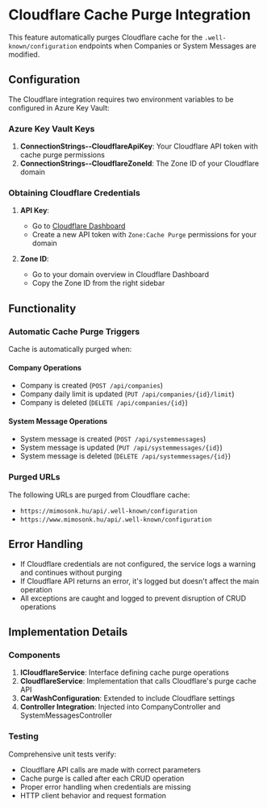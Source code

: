 # Cloudflare Cache Purge Integration

This feature automatically purges Cloudflare cache for the `.well-known/configuration` endpoints when Companies or System Messages are modified.

## Configuration

The Cloudflare integration requires two environment variables to be configured in Azure Key Vault:

### Azure Key Vault Keys

1. **ConnectionStrings--CloudflareApiKey**: Your Cloudflare API token with cache purge permissions
2. **ConnectionStrings--CloudflareZoneId**: The Zone ID of your Cloudflare domain

### Obtaining Cloudflare Credentials

1. **API Key**:
   - Go to [Cloudflare Dashboard](https://dash.cloudflare.com/profile/api-tokens)
   - Create a new API token with `Zone:Cache Purge` permissions for your domain

2. **Zone ID**:
   - Go to your domain overview in Cloudflare Dashboard
   - Copy the Zone ID from the right sidebar

## Functionality

### Automatic Cache Purge Triggers

Cache is automatically purged when:

#### Company Operations

- Company is created (`POST /api/companies`)
- Company daily limit is updated (`PUT /api/companies/{id}/limit`)
- Company is deleted (`DELETE /api/companies/{id}`)

#### System Message Operations

- System message is created (`POST /api/systemmessages`)
- System message is updated (`PUT /api/systemmessages/{id}`)
- System message is deleted (`DELETE /api/systemmessages/{id}`)

### Purged URLs

The following URLs are purged from Cloudflare cache:

- `https://mimosonk.hu/api/.well-known/configuration`
- `https://www.mimosonk.hu/api/.well-known/configuration`

## Error Handling

- If Cloudflare credentials are not configured, the service logs a warning and continues without purging
- If Cloudflare API returns an error, it's logged but doesn't affect the main operation
- All exceptions are caught and logged to prevent disruption of CRUD operations

## Implementation Details

### Components

1. **ICloudflareService**: Interface defining cache purge operations
2. **CloudflareService**: Implementation that calls Cloudflare's purge cache API
3. **CarWashConfiguration**: Extended to include Cloudflare settings
4. **Controller Integration**: Injected into CompanyController and SystemMessagesController

### Testing

Comprehensive unit tests verify:

- Cloudflare API calls are made with correct parameters
- Cache purge is called after each CRUD operation
- Proper error handling when credentials are missing
- HTTP client behavior and request formation
